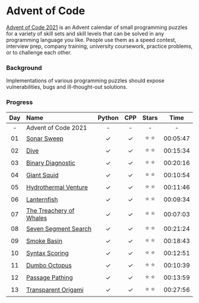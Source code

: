 # Advent of Code
[Advent of Code 2021](https://adventofcode.com/2021/) is an Advent calendar of small programming puzzles for a variety of skill sets and skill levels that can be solved in any programming language you like. People use them as a speed contest, interview prep, company training, university coursework, practice problems, or to challenge each other.

### Background
Implementations of various programming puzzles should expose vulnerabilities, bugs and ill-thought-out solutions.


### Progress


| Day | Name | Python | CPP | Stars | Time |
|:---:|:---|:---:|:---:|:---:|:---:|
| - | Advent of Code 2021 | - | - | - | - |
| 01 | [Sonar Sweep](https://adventofcode.com/2021/day/1) | ✓ | ✓ | ⭐️ ⭐️ | 00:05:47 |
| 02 | [Dive](https://adventofcode.com/2021/day/2) | ✓ | ✓ | ⭐️ ⭐️ | 00:15:34 |
| 03 | [Binary Diagnostic](https://adventofcode.com/2021/day/3) | ✓ | ✓ | ⭐️ ⭐️ | 00:20:16 |
| 04 | [Giant Squid](https://adventofcode.com/2021/day/4) | ✓ | ✓ | ⭐️ ⭐️ | 00:10:54 |
| 05 | [Hydrothermal Venture](https://adventofcode.com/2021/day/5) | ✓ | ✓ | ⭐️ ⭐️ | 00:11:46 |
| 06 | [Lanternfish](https://adventofcode.com/2021/day/6) | ✓ | ✓ | ⭐️ ⭐️ | 00:09:34 |
| 07 | [The Treachery of Whales](https://adventofcode.com/2021/day/7) | ✓ | ✓ | ⭐️ ⭐️ | 00:07:03 |
| 08 | [Seven Segment Search](https://adventofcode.com/2021/day/8) | ✓ | ✓ | ⭐️ ⭐️ | 00:21:24 |
| 09 | [Smoke Basin](https://adventofcode.com/2021/day/9) | ✓ | ✓ | ⭐️ ⭐️ | 00:18:43 |
| 10 | [Syntax Scoring](https://adventofcode.com/2021/day/10) | ✓ | ✓ | ⭐️ ⭐️ | 00:12:51 |
| 11 | [Dumbo Octopus](https://adventofcode.com/2021/day/11) | ✓ | ✓ | ⭐️ ⭐️ | 00:10:39 |
| 12 | [Passage Pathing](https://adventofcode.com/2021/day/12) | ✓ | ✓ | ⭐️ ⭐️ | 00:13:59 |
| 13 | [Transparent Origami](https://adventofcode.com/2021/day/13) | ✓ | ✓ | ⭐️ ⭐️ | 00:27:56 |